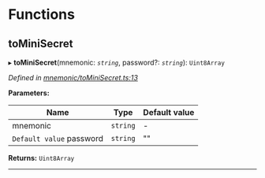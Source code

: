 

# Functions

<a id="tominisecret"></a>

##  toMiniSecret

▸ **toMiniSecret**(mnemonic: *`string`*, password?: *`string`*): `Uint8Array`

*Defined in [mnemonic/toMiniSecret.ts:13](https://github.com/polkadot-js/common/blob/2e757ff/packages/util-crypto/src/mnemonic/toMiniSecret.ts#L13)*

**Parameters:**

| Name | Type | Default value |
| ------ | ------ | ------ |
| mnemonic | `string` | - |
| `Default value` password | `string` | &quot;&quot; |

**Returns:** `Uint8Array`

___

